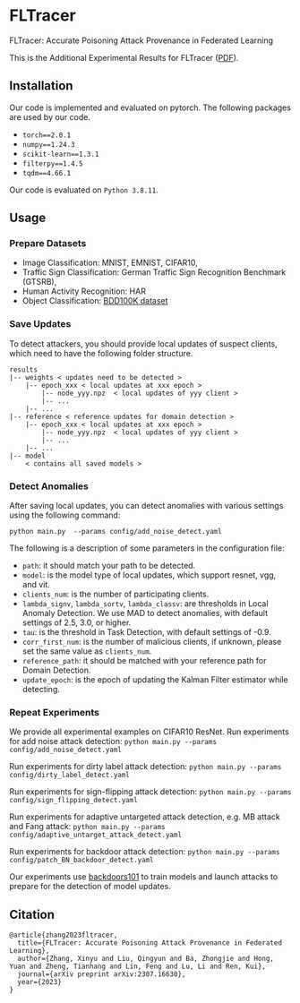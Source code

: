 # FLTracer
FLTracer: Accurate Poisoning Attack Provenance in Federated Learning

This is the Additional Experimental Results for FLTracer ([PDF](https://github.com/Eyr3/FLTracer/blob/main/FLTracer_Additional_Experimental_Results.pdf)).


## Installation
Our code is implemented and evaluated on pytorch. The following packages are used by our code.

- `torch==2.0.1`
- `numpy==1.24.3`
- `scikit-learn==1.3.1`
- `filterpy==1.4.5`
- `tqdm==4.66.1`

Our code is evaluated on `Python 3.8.11`.


## Usage
### Prepare Datasets
- Image Classification: MNIST, EMNIST, CIFAR10,
- Traffic Sign Classification: German Traffic Sign Recognition Benchmark (GTSRB),
- Human Activity Recognition: HAR
- Object Classification: [BDD100K dataset](https://www.vis.xyz/bdd100k/)


### Save Updates
To detect attackers, you should provide local updates of suspect clients, which need to have the following folder structure. 
```Shell
results
|-- weights < updates need to be detected >
    |-- epoch_xxx < local updates at xxx epoch >
        |-- node_yyy.npz  < local updates of yyy client >
        |-- ...
    |-- ...
|-- reference < reference updates for domain detection >
    |-- epoch_xxx < local updates at xxx epoch >
        |-- node_yyy.npz  < local updates of yyy client >
        |-- ...
    |-- ...
|-- model
    < contains all saved models >
```

### Detect Anomalies
After saving local updates, you can detect anomalies with various settings using the following command:

```
python main.py  --params config/add_noise_detect.yaml
```
The following is a description of some parameters in the configuration file:
- `path`: it should match your path to be detected.
- `model`: is the model type of local updates, which support resnet, vgg, and vit.
- `clients_num`: is the number of participating clients.
- `lambda_signv`, `lambda_sortv`, `lambda_classv`: are thresholds in Local Anomaly Detection. We use MAD to detect anomalies, with default settings of 2.5, 3.0, or higher.
- `tau`: is the threshold in Task Detection, with default settings of -0.9.
- `corr_first_num`: is the number of malicious clients, if unknown, please set the same value as `clients_num`.
- `reference_path`: it should be matched with your reference path for Domain Detection. 
- `update_epoch`: is the epoch of updating the Kalman Filter estimator while detecting.

### Repeat Experiments
We provide all experimental examples on CIFAR10 ResNet. Run experiments for add noise attack detection:
```python main.py --params config/add_noise_detect.yaml ```

Run experiments for dirty label attack detection:
```python main.py --params config/dirty_label_detect.yaml ```

Run experiments for sign-flipping attack detection:
```python main.py --params config/sign_flipping_detect.yaml ```

Run experiments for adaptive untargeted attack detection, e.g. MB attack and Fang attack:
```python main.py --params config/adaptive_untarget_attack_detect.yaml ```

Run experiments for backdoor attack detection:
```python main.py --params config/patch_BN_backdoor_detect.yaml ```

Our experiments use [backdoors101](https://github.com/ebagdasa/backdoors101) to train models and launch attacks to prepare for the detection of model updates.

## Citation
```
@article{zhang2023fltracer,
  title={FLTracer: Accurate Poisoning Attack Provenance in Federated Learning},
  author={Zhang, Xinyu and Liu, Qingyun and Ba, Zhongjie and Hong, Yuan and Zheng, Tianhang and Lin, Feng and Lu, Li and Ren, Kui},
  journal={arXiv preprint arXiv:2307.16630},
  year={2023}
}
```


